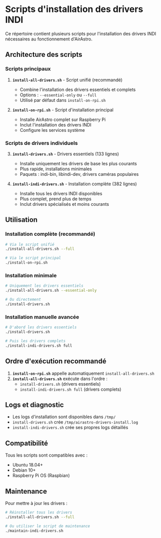 # Scripts d'installation des drivers INDI

Ce répertoire contient plusieurs scripts pour l'installation des drivers INDI nécessaires au fonctionnement d'AirAstro.

## Architecture des scripts

### Scripts principaux

1. **`install-all-drivers.sh`** - Script unifié (recommandé)

   - Combine l'installation des drivers essentiels et complets
   - Options : `--essential-only` ou `--full`
   - Utilisé par défaut dans `install-on-rpi.sh`

2. **`install-on-rpi.sh`** - Script d'installation principal
   - Installe AirAstro complet sur Raspberry Pi
   - Inclut l'installation des drivers INDI
   - Configure les services système

### Scripts de drivers individuels

3. **`install-drivers.sh`** - Drivers essentiels (133 lignes)

   - Installe uniquement les drivers de base les plus courants
   - Plus rapide, installations minimales
   - Paquets : indi-bin, libindi-dev, drivers caméras populaires

4. **`install-indi-drivers.sh`** - Installation complète (382 lignes)
   - Installe tous les drivers INDI disponibles
   - Plus complet, prend plus de temps
   - Inclut drivers spécialisés et moins courants

## Utilisation

### Installation complète (recommandé)

```bash
# Via le script unifié
./install-all-drivers.sh --full

# Via le script principal
./install-on-rpi.sh
```

### Installation minimale

```bash
# Uniquement les drivers essentiels
./install-all-drivers.sh --essential-only

# Ou directement
./install-drivers.sh
```

### Installation manuelle avancée

```bash
# D'abord les drivers essentiels
./install-drivers.sh

# Puis les drivers complets
./install-indi-drivers.sh full
```

## Ordre d'exécution recommandé

1. **`install-on-rpi.sh`** appelle automatiquement `install-all-drivers.sh`
2. **`install-all-drivers.sh`** exécute dans l'ordre :
   - `install-drivers.sh` (drivers essentiels)
   - `install-indi-drivers.sh full` (drivers complets)

## Logs et diagnostic

- Les logs d'installation sont disponibles dans `/tmp/`
- `install-drivers.sh` crée `/tmp/airastro-drivers-install.log`
- `install-indi-drivers.sh` crée ses propres logs détaillés

## Compatibilité

Tous les scripts sont compatibles avec :

- Ubuntu 18.04+
- Debian 10+
- Raspberry Pi OS (Raspbian)

## Maintenance

Pour mettre à jour les drivers :

```bash
# Réinstaller tous les drivers
./install-all-drivers.sh --full

# Ou utiliser le script de maintenance
./maintain-indi-drivers.sh
```
